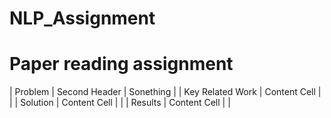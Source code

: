# NLP_Assignment


# Paper reading assignment

| Problem  | Second Header | Sonething |
| Key Related Work  | Content Cell  |           |
| Solution  | Content Cell  |           |
| Results  | Content Cell  |           |
